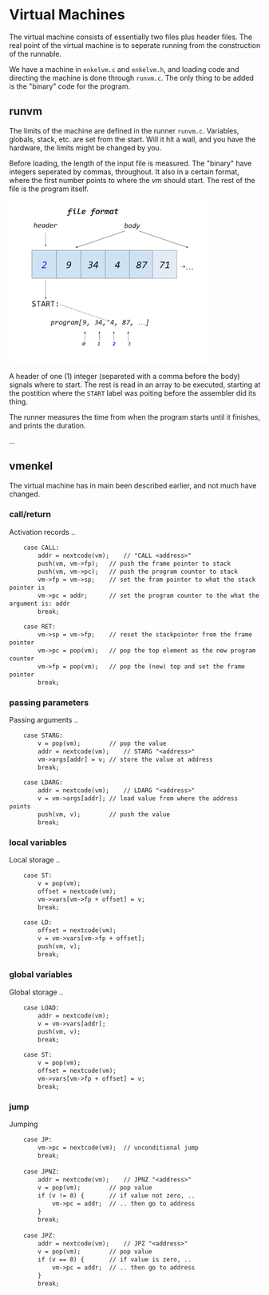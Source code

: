 # Virtual Machines

The virtual machine consists of essentially two files plus header files. The real
point of the virtual machine is to seperate running from the construction of the
runnable.

We have a machine in `enkelvm.c` and `enkelvm.h`, and loading code and directing
the machine is done through `runvm.c`. The only thing to be added is the "binary"
code for the program.


## runvm

The limits of the machine are defined in the runner `runvm.c`. Variables, globals, 
stack, etc. are set from the start. Will it hit a wall, and you have the hardware,
the limits might be changed by you.

Before loading, the length of the input file is measured. The "binary" have integers
seperated by commas, throughout. It also in a certain format, where the first number
points to where the *vm* should start. The rest of the file is the program itself.

![File format for enkel/0](../assets/images/fileformat.png)

A header of one (1) integer (separeted with a comma before the body) signals
where to start. The rest is read in an array to be executed, starting at the
postition where the `START` label was poiting before the assembler did its thing.

The runner measures the time from when the program starts until it finishes, and
prints the duration.

...


## vmenkel

The virtual machine has in main been described earlier, and not much have changed.






### call/return

Activation records ..

```
	case CALL:
		addr = nextcode(vm);	// "CALL <address>"
		push(vm, vm->fp);	// push the frame pointer to stack
		push(vm, vm->pc);	// push the program counter to stack
		vm->fp = vm->sp;	// set the fram pointer to what the stack pointer is
		vm->pc = addr;		// set the program counter to the what the argument is: addr
		break;
```


```
	case RET:
		vm->sp = vm->fp;	// reset the stackpointer from the frame pointer
		vm->pc = pop(vm);	// pop the top element as the new program counter
		vm->fp = pop(vm);	// pop the (new) top and set the frame pointer
		break;
```


### passing parameters

Passing arguments ..

```
	case STARG:
		v = pop(vm);		// pop the value
		addr = nextcode(vm);	// STARG "<address>"
		vm->args[addr] = v;	// store the value at address
		break;
```

```
	case LDARG:
		addr = nextcode(vm);	// LDARG "<address>"
		v = vm->args[addr];	// load value from where the address points
		push(vm, v);		// push the value
		break;
```

### local variables

Local storage ..

```
	case ST:
		v = pop(vm);
		offset = nextcode(vm);
		vm->vars[vm->fp + offset] = v;
		break;
```

```
	case LD:
		offset = nextcode(vm);
		v = vm->vars[vm->fp + offset];
		push(vm, v);
		break;
```

### global variables

Global storage ..

```
	case LOAD:
		addr = nextcode(vm);
		v = vm->vars[addr];
		push(vm, v);
		break;
```

```
	case ST:
		v = pop(vm);
		offset = nextcode(vm);
		vm->vars[vm->fp + offset] = v;
		break;
```

### jump

Jumping

```
	case JP:
		vm->pc = nextcode(vm);	// unconditional jump
		break;

	case JPNZ:
		addr = nextcode(vm);	// JPNZ "<address>"
		v = pop(vm);		// pop value
		if (v != 0) {		// if value not zero, ..
			vm->pc = addr;	// .. then go to address
		}
		break;

	case JPZ:
		addr = nextcode(vm);	// JPZ "<address>"
		v = pop(vm);		// pop value
		if (v == 0) {		// if value is zero, ..
			vm->pc = addr;	// .. then go to address
		}
		break;
```

